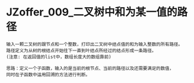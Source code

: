# JZoffer_009_二叉树中和为某一值的路径

```
输入一颗二叉树的跟节点和一个整数，打印出二叉树中结点值的和为输入整数的所有路径。
路径定义为从树的根结点开始往下一直到叶结点所经过的结点形成一条路径。
(注意: 在返回值的list中，数组长度大的数组靠前)

思路：定义一个子函数，输入的是当前的根节点、当前的路径以及还需要满足的数值，
同时在子函数中运用回溯的方法进行判断。
```